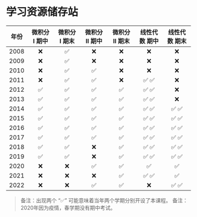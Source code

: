 # 学习资源储存站



| 年份  | 微积分 I 期中 | 微积分 I 期末 | 微积分 II 期中 | 微积分 II 期末 | 线性代数 期中 | 线性代数 期末 |
| :---: | :-----------: | :-----------: | :------------: | :------------: | :-----------: | :-----------: |
| 2008  |       ❌       |       ✅       |       ❌        |       ❌        |       ❌       |       ❌       |
| 2009  |       ❌       |       ✅       |       ❌        |       ❌        |       ❌       |       ❌       |
| 2010  |       ❌       |       ✅       |       ✅        |       ❌        |       ❌       |       ❌       |
| 2011  |       ❌       |       ✅       |       ✅        |       ❌        |      ✅ ✅      |       ❌       |
| 2012  |       ✅       |       ✅       |       ✅        |       ✅        |      ✅ ✅      |       ❌       |
| 2013  |       ✅       |       ✅       |       ✅        |       ✅        |      ✅ ✅      |       ❌       |
| 2014  |       ✅       |       ✅       |       ✅        |       ✅        |      ✅ ✅      |     ✅  ✅      |
| 2015  |       ✅       |       ✅       |       ✅        |       ✅        |      ✅ ✅      |     ✅  ✅      |
| 2016  |       ✅       |       ✅       |       ✅        |       ✅        |      ✅ ✅      |      ✅ ✅      |
| 2017  |       ✅       |       ✅       |       ✅        |       ✅        |      ✅ ✅      |      ✅ ✅      |
| 2018  |       ✅       |       ✅       |       ❌        |       ✅        |      ✅ ✅      |      ✅ ✅      |
| 2019  |       ✅       |       ✅       |       ❌        |       ✅        |      ✅ ✅      |      ✅ ✅      |
| 2020  |       ❌       |       ❌       |       ✅        |       ✅        |       ✅       |       ✅       |
| 2021  |       ❌       |       ❌       |       ❌        |       ✅        |      ✅ ✅      |       ✅       |
| 2022  |       ❌       |       ❌       |       ✅        |       ✅        |       ❌       |      ✅ ✅      |

> 备注：出现两个 “✅” 可能意味着当年两个学期分别开设了本课程。
> 备注：2020年因为疫情，春学期没有期中考试。